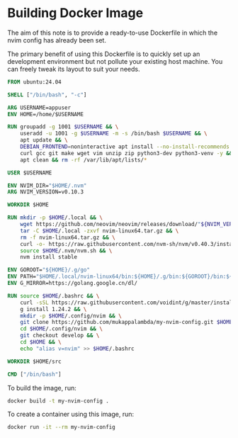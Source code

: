 # Building Docker Image

The aim of this note is to provide a ready-to-use Dockerfile in which the nvim config has already been set.

The primary benefit of using this Dockerfile is to quickly set up an development environment but not pollute your existing host machine. You can freely tweak its layout to suit your needs.

```dockerfile
FROM ubuntu:24.04

SHELL ["/bin/bash", "-c"]

ARG USERNAME=appuser
ENV HOME=/home/$USERNAME

RUN groupadd -g 1001 $USERNAME && \
    useradd -u 1001 -g $USERNAME -m -s /bin/bash $USERNAME && \
    apt update && \
    DEBIAN_FRONTEND=noninteractive apt install --no-install-recommends \
    curl gcc git make wget vim unzip zip python3-dev python3-venv -y && \
    apt clean && rm -rf /var/lib/apt/lists/*

USER $USERNAME

ENV NVIM_DIR="$HOME/.nvm"
ARG NVIM_VERSION=v0.10.3

WORKDIR $HOME

RUN mkdir -p $HOME/.local && \
    wget https://github.com/neovim/neovim/releases/download/"${NVIM_VERSION}"/nvim-linux64.tar.gz && \
    tar -C $HOME/.local -zxvf nvim-linux64.tar.gz && \
    rm -f nvim-linux64.tar.gz && \
    curl -o- https://raw.githubusercontent.com/nvm-sh/nvm/v0.40.3/install.sh | bash && \
    source $HOME/.nvm/nvm.sh && \
    nvm install stable

ENV GOROOT="${HOME}/.g/go"
ENV PATH="$HOME/.local/nvim-linux64/bin:${HOME}/.g/bin:${GOROOT}/bin:${GOPATH}/bin:$PATH"
ENV G_MIRROR=https://golang.google.cn/dl/

RUN source $HOME/.bashrc && \
    curl -sSL https://raw.githubusercontent.com/voidint/g/master/install.sh | bash && \
    g install 1.24.2 && \
    mkdir -p $HOME/.config/nvim && \
    git clone https://github.com/mukappalambda/my-nvim-config.git $HOME/.config/nvim && \
    cd $HOME/.config/nvim && \
    git checkout develop && \
    cd $HOME && \
    echo "alias v=nvim" >> $HOME/.bashrc

WORKDIR $HOME/src

CMD ["/bin/bash"]
```

To build the image, run:

```bash
docker build -t my-nvim-config .
```

To create a container using this image, run:

```bash
docker run -it --rm my-nvim-config
```
